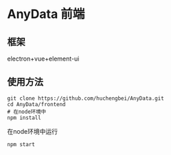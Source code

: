 # AnyData 前端
## 框架
electron+vue+element-ui
## 使用方法
```
git clone https://github.com/huchengbei/AnyData.git
cd AnyData/frontend
# 在node环境中
npm install
```
在node环境中运行
```
npm start
```
